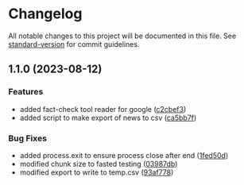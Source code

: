 # Changelog

All notable changes to this project will be documented in this file. See [standard-version](https://github.com/conventional-changelog/standard-version) for commit guidelines.

## 1.1.0 (2023-08-12)


### Features

* added fact-check tool reader for google ([c2cbef3](https://github.com/alberto-leon-crespo/newsbucket-injestor/commit/c2cbef3f5181b75e5783ba157849411ce706b0ab))
* added script to make export of news to csv ([ca5bb7f](https://github.com/alberto-leon-crespo/newsbucket-injestor/commit/ca5bb7ff110cb311139c7c2699635ceffa1ee198))


### Bug Fixes

* added process.exit to ensure process close after end ([1fed50d](https://github.com/alberto-leon-crespo/newsbucket-injestor/commit/1fed50d71704e8e88471802effb255530195ecc7))
* modified chunk size to fasted testing ([03987db](https://github.com/alberto-leon-crespo/newsbucket-injestor/commit/03987db96a6b4195e42c0720c3600092b3499ad9))
* modified export to write to temp.csv ([93af778](https://github.com/alberto-leon-crespo/newsbucket-injestor/commit/93af7782391b2323574060bcf00fa1bbf4f25fb0))
